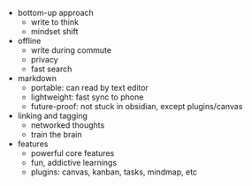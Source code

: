 - bottom-up approach
	- write to think
	- mindset shift
- offline
	- write during commute
	- privacy
	- fast search
- markdown
	- portable: can read by text editor
	- lightweight: fast sync to phone
	- future-proof: not stuck in obsidian, except plugins/canvas
- linking and tagging
	- networked thoughts
	- train the brain
- features
	- powerful core features
	- fun, addictive learnings
	- plugins: canvas, kanban, tasks, mindmap, etc